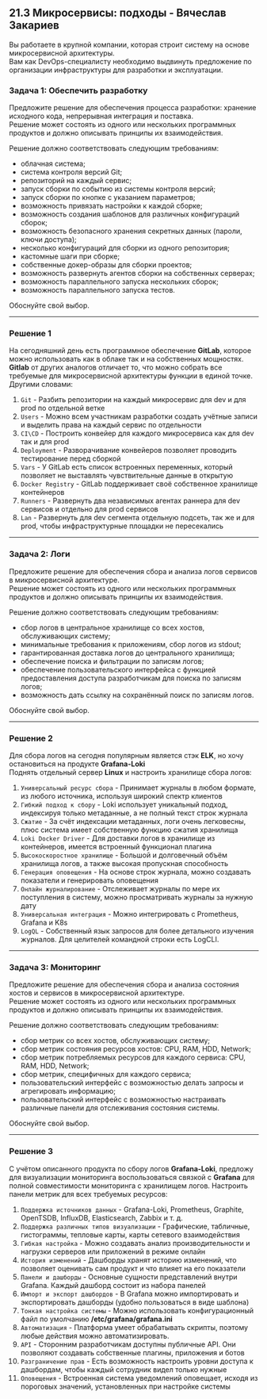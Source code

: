 ## 21.3 Микросервисы: подходы - Вячеслав Закариев

Вы работаете в крупной компании, которая строит систему на основе микросервисной архитектуры. \
Вам как DevOps-специалисту необходимо выдвинуть предложение по организации инфраструктуры для разработки и эксплуатации.

### Задача 1: Обеспечить разработку

Предложите решение для обеспечения процесса разработки: хранение исходного кода, непрерывная интеграция и поставка. \
Решение может состоять из одного или нескольких программных продуктов и должно описывать принципы их взаимодействия.

Решение должно соответствовать следующим требованиям:
- облачная система;
- система контроля версий Git;
- репозиторий на каждый сервис;
- запуск сборки по событию из системы контроля версий;
- запуск сборки по кнопке с указанием параметров;
- возможность привязать настройки к каждой сборке;
- возможность создания шаблонов для различных конфигураций сборок;
- возможность безопасного хранения секретных данных (пароли, ключи доступа);
- несколько конфигураций для сборки из одного репозитория;
- кастомные шаги при сборке;
- собственные докер-образы для сборки проектов;
- возможность развернуть агентов сборки на собственных серверах;
- возможность параллельного запуска нескольких сборок;
- возможность параллельного запуска тестов.

Обоснуйте свой выбор.

---

### Решение 1

На сегодняшний день есть программное обеспечение **GitLab**, которое можно использовать как в облаке так и на собственных мощностях. **Gitlab** от других аналогов отличает то, что можно собрать все требуемые для микросервисной архитектуры функции в единой точке. Другими словами:

1) `Git` - Разбить репозитории на каждый микросервис для dev и для prod по отдельной ветке
2) `Users` - Можно всем участникам разработки создать учётные записи и выделить права на каждый сервис по отдельности
3) `CI\CD` - Построить конвейер для каждого микросервиса как для dev так и для prod
4) `Deployment` - Разворачивание конвейеров позволяет проводить тестирование перед сборкой
5) `Vars` - У GitLab есть список встроенных переменных, который позволяет не выставлять чувствительные данные в открытую
6) `Docker Registry` - GitLab поддерживает своё собственное хранилище контейнеров
7) `Runners` - Развернуть два независимых агентах раннера для dev сервисов и отдельно для prod сервисов
8) `Lan` - Развернуть для dev сегмента отдельную подсеть, так же и для prod, чтобы инфраструктурные площадки не пересекались

---

### Задача 2: Логи

Предложите решение для обеспечения сбора и анализа логов сервисов в микросервисной архитектуре. \
Решение может состоять из одного или нескольких программных продуктов и должно описывать принципы их взаимодействия.

Решение должно соответствовать следующим требованиям:
- сбор логов в центральное хранилище со всех хостов, обслуживающих систему;
- минимальные требования к приложениям, сбор логов из stdout;
- гарантированная доставка логов до центрального хранилища;
- обеспечение поиска и фильтрации по записям логов;
- обеспечение пользовательского интерфейса с функцией предоставления доступа разработчикам для поиска по записям логов;
- возможность дать ссылку на сохранённый поиск по записям логов.

Обоснуйте свой выбор.

---

### Решение 2

Для сбора логов на сегодня популярным является стэк **ELK**, но хочу остановиться на продукте **Grafana-Loki** \
Поднять отдельный сервер **Linux** и настроить хранилище сбора логов:

1) `Универсальный ресурс сбора` - Принимает журналы в любом формате, из любого источника, используя широкий спектр клиентов
2) `Гибкий подход к сбору` - Loki использует уникальный подход, индексируя только метаданные, а не полный текст строк журнала
3) `Сжатие` - За счёт индексации метаданных, логи очень легковесны, плюс система имеет собственную функцию сжатия хранилища
4) `Loki Docker Driver` - Для доставки логов в хранилище из контейнеров, имеется встроенный функционал плагина
5) `Высокоскоростное хранилище` - Большой и долговечный объём хранилища логов, а также высокая пропускная способность
6) `Генерация оповещения` - На основе строк журнала, можно создавать показатели и генерировать оповещения
7) `Онлайн журналирование` - Отслеживает журналы по мере их поступления в систему, можно просматривать журналы за нужную дату
8) `Универсальная интеграция` - Можно интегрировать с Prometheus, Grafana и K8s
9) `LogQL` - Собственный язык запросов для более детального изучения журналов. Для целителей командной строки есть LogCLI.

---

### Задача 3: Мониторинг

Предложите решение для обеспечения сбора и анализа состояния хостов и сервисов в микросервисной архитектуре. \
Решение может состоять из одного или нескольких программных продуктов и должно описывать принципы их взаимодействия.

Решение должно соответствовать следующим требованиям:
- сбор метрик со всех хостов, обслуживающих систему;
- сбор метрик состояния ресурсов хостов: CPU, RAM, HDD, Network;
- сбор метрик потребляемых ресурсов для каждого сервиса: CPU, RAM, HDD, Network;
- сбор метрик, специфичных для каждого сервиса;
- пользовательский интерфейс с возможностью делать запросы и агрегировать информацию;
- пользовательский интерфейс с возможностью настраивать различные панели для отслеживания состояния системы.

Обоснуйте свой выбор.

---

### Решение 3

С учётом описанного продукта по сбору логов **Grafana-Loki**, предложу для визуализации мониторинга воспользоваться связкой с **Grafana** для полной совместимости мониторинга с хранилищем логов. Настроить панели метрик для всех требуемых ресурсов:

1) `Поддержка источников данных` - Grafana-Loki, Prometheus, Graphite, OpenTSDB, InfluxDB, Elasticsearch, Zabbix и т. д.
2) `Поддержка различных типов визуализации` - Графические, табличные, гистограммы, тепловые карты, карты сетевого взаимодействия
3) `Гибкая настройка` - Можно создавать анализ производительности и нагрузки серверов или приложений в режиме онлайн
4) `История изменений` - Дашборды хранят историю изменений, что позволяет оценивать сам продукт и что влияет на его показатели
5) `Панели и дашборды` - Основные сущности представлений внутри Grafana. Каждый дашборд состоит из набора панелей
6) `Импорт и экспорт дашбордов` - В Grafana можно импортировать и экспортировать дашборды (удобно пользоваться в виде шаблона)
7) `Тонкая настройка системы` - Можно использовать конфигурационный файл по умолчанию **/etc/grafana/grafana.ini**
8) `Автоматизация` - Платформа умеет обрабатывать скрипты, поэтому любые действия можно автоматизировать.
9) `API` - Сторонним разработчикам доступны публичные API. Они позволяют создавать собственные плагины, приложения и ботов
10) `Разграничение прав` - Eсть возможность настроить уровни доступа к дашбордам, чтобы каждый сотрудник видел только нужные
11) `Оповещения` - Встроенная система уведомлений оповещает, исходя из пороговых значений, установленных при настройке системы
